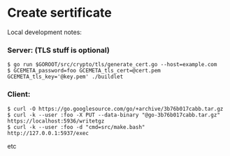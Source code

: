 # Create sertificate
Local development notes:

### Server:  (TLS stuff is optional)
```
$ go run $GOROOT/src/crypto/tls/generate_cert.go --host=example.com
$ GCEMETA_password=foo GCEMETA_tls_cert=@cert.pem GCEMETA_tls_key='@key.pem' ./buildlet
```

### Client:
```
$ curl -O https://go.googlesource.com/go/+archive/3b76b017cabb.tar.gz
$ curl -k --user :foo -X PUT --data-binary "@go-3b76b017cabb.tar.gz" https://localhost:5936/writetgz
$ curl -k --user :foo -d "cmd=src/make.bash" http://127.0.0.1:5937/exec
```

etc
